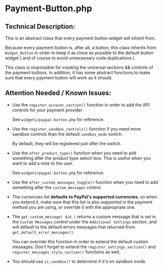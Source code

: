 # Payment-Button.php
 
## Technical Description:

This is an abstract class that every payment button widget will inherit from.

Because every payment button is, after all, a button, this class inherits from `Widget_Button` 
in order to keep it as close as possible to the default button widget ( and of course to avoid unnecessary code duplications ).

This class is responsible for creating the universal sections && controls of the payment buttons.
In addition, it has some abstract functions to make sure that every payment button will work as it should.

## Attention Needed / Known Issues:

- Use the `register_account_section()` function in order to add the API controls for your payment provider. 
  
	See `widgets/paypal-button.php` for reference.


- Use the `register_sandbox_controls()` function if you need more sandbox controls than the default `sandbox_mode` switch.
  
	By default, they will be registered just after the switch.
  

- Use the `after_product_type()` function when you need to add something after the product type select-box. This is useful when you want to add a 
  note to the user.
  
  See `widgets/paypal-button.php` for reference. 

- Use the `after_custom_messages_toggle()` function when you need to add something after the `custom_messages` control. 

- The currencies list **defaults to PayPal's supported currencies**, so when you extend it, make sure that this list
  is also supported in the payment method you are using, or override it with the appropriate one.
  

- The `get_custom_message( $id )` returns a custom message that is set in the `Custom Messages` control under the `Additional Settings` section, and will default to
  the default errors messages that returned from `get_default_error_messages()`.
  
	You can override this function in order to extend the default custom messages. Don't forget to extend the `register_settings_section()` and `register_messages_style_section()` functions as well.


- You should use `is_sandbox()` to determine if it's on sandbox mode.